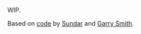 WIP.

Based on [code](http://bl.ocks.org/eesur/6ad4ee84c81b664353a7) by [Sundar](http://bl.ocks.org/eesur) and [Garry Smith](https://www.bignerdranch.com/blog/music-visualization-with-d3-js/).